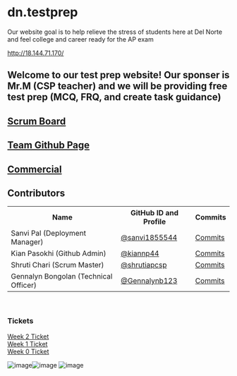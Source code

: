 # dn.testprep


Our website goal is to help relieve the stress of students here at Del Norte and feel college and career ready for the AP exam

http://18.144.71.170/

## Welcome to our test prep website! Our sponser is Mr.M (CSP teacher) and we will be providing free test prep (MCQ, FRQ, and create task guidance)
## [Scrum Board](https://github.com/sanvi1855544/testprep/projects/1)
## [Team Github Page](https://sanvi1855544.github.io/testprep/)
## [Commercial](https://drive.google.com/file/d/1Hk-A6auBh8_RWOIz1-Akn5YUxV6AbP7F/view?usp=sharing)

## Contributors
<table>
   <tr>
    <th>Name</th>
    <th>GitHub ID and Profile</th>
    <th>Commits</th>
   </tr>
   <tr>
    <td>Sanvi Pal (Deployment Manager)</td>
    <td> <a href="https://github.com/sanvi1855544">@sanvi1855544</a> </td>
    <td> <a href="https://github.com/sanvi1855544/testprep/commits?author=sanvi1855544">Commits</a> </td>
  </tr>
  <tr>
    <td> Kian Pasokhi (Github Admin) </td>
    <td> <a href="https://github.com/kiannp44">@kiannp44</a> </td>
    <td> <a href="https://github.com/sanvi1855544/testprep/commits?author=kiannp44">Commits</a> </td>
  </tr>
  <tr>
    <td> Shruti Chari (Scrum Master) </td>
    <td> <a href="https://github.com/shrutiapcsp">@shrutiapcsp</a> </td>
    <td> <a href="https://github.com/sanvi1855544/testprep/commits?author=shrutiapcsp">Commits</a> </td>
  </tr>
  <tr>
    <td> Gennalyn Bongolan (Technical Officer)</td>
    <td> <a href="https://github.com/Gennalynb123">@Gennalynb123</a></td>
    <td> <a href="https://github.com/sanvi1855544/testprep/commits?author=Gennalynb123">Commits</a> </td>
  </tr>
  
</table>

<br>

### Tickets

<a href="https://github.com/sanvi1855544/testprep/issues/13">Week 2 Ticket</a> <br>
<a href="https://github.com/sanvi1855544/testprep/issues/8">Week 1 Ticket</a> <br>
<a href="https://github.com/sanvi1855544/testprep/issues/1">Week 0 Ticket</a> 

![image](https://user-images.githubusercontent.com/89223650/169590061-b5dcfbbc-fa79-4f86-a6f7-2b5266dcdac8.png)![image](https://user-images.githubusercontent.com/89223650/169590435-db48c85f-76bc-4dad-bfab-e9b7673a9ee5.png)
![image](https://user-images.githubusercontent.com/89223650/169590325-cfbf9ff1-9ac9-4a29-b41a-fe4f393868ba.png)





